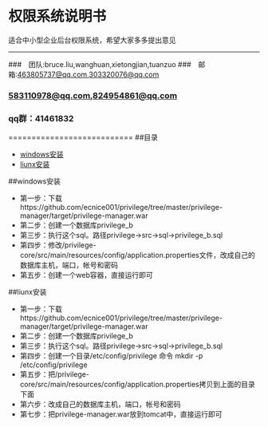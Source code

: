 权限系统说明书
===========================
适合中小型企业后台权限系统，希望大家多多提出意见

****
###　团队:bruce.liu,wanghuan,xietongjian,tuanzuo
###　邮箱:463805737@qq.com,303320076@qq.com
###      583110978@qq.com,824954861@qq.com
###  qq群：41461832

===========================
##<a name="index"/>目录
* [windows安装](#windowstext)
* [liunx安装](#liunxtext)

##<a name="windowstext"/>windows安装
* 第一步：下载https://github.com/ecnice001/privilege/tree/master/privilege-manager/target/privilege-manager.war
* 第二步：创建一个数据库privilege_b
* 第三步：执行这个sql。路径privilege->src->sql->privilege_b.sql
* 第四步：修改/privilege-core/src/main/resources/config/application.properties文件，改成自己的数据库主机，端口，帐号和密码
* 第五步：创建一个web容器，直接运行即可

##<a name="liunxtext"/>liunx安装
* 第一步：下载https://github.com/ecnice001/privilege/tree/master/privilege-manager/target/privilege-manager.war
* 第二步：创建一个数据库privilege_b
* 第三步：执行这个sql。路径privilege->src->sql->privilege_b.sql
* 第四步：创建一个目录/etc/config/privilege 命令 mkdir -p /etc/config/privilege
* 第五步：把/privilege-core/src/main/resources/config/application.properties拷贝到上面的目录下面
* 第六步：改成自己的数据库主机，端口，帐号和密码
* 第七步：把privilege-manager.war放到tomcat中，直接运行即可
